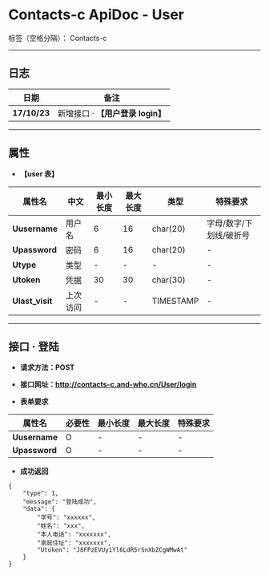 ﻿# Contacts-c ApiDoc - User

标签（空格分隔）： Contacts-c

---

## **日志**

| 日期         | 备注  
| ------------ | ------
| **17/10/23** | 新增接口 · **【用户登录 login】**


---

## **属性**

- **【user 表】**

| 属性名        | 中文   | 最小长度 | 最大长度 | 类型      | 特殊要求
| ------------- | ------ | -------- | -------- | --------- | --------
| **Uusername** | 用户名 | 6        | 16       | char(20)  | 字母/数字/下划线/破折号
| **Upassword** | 密码   | 6        | 16       | char(20)  | -                     
| **Utype**     | 类型   | -        | -        | -         | - 
| **Utoken**    | 凭据   | 30       | 30       | char(30)  | -
| **Ulast_visit**| 上次访问 | -     | -        | TIMESTAMP | - 

---

## **接口 · 登陆**

- **请求方法：POST**
- **接口网址：http://contacts-c.and-who.cn/User/login**

- **表单要求**

| 属性名        | 必要性 | 最小长度 | 最大长度 | 特殊要求
| ------------- | ------ | -------- | -------- | --------
| **Uusername** | O      | -        | -        | - 
| **Upassword** | O      | -        | -        | -


- **成功返回**

```
{
	"type": 1,
	"message": "登陆成功",
	"data": {
		"学号": "xxxxxx",
		"姓名": "xxx",
		"本人电话": "xxxxxxx",
		"家庭住址": "xxxxxxx",
		"Utoken": "J8FPzEVUyiYl6LdR5rSnXbZCgWMwAt"
	}
}
```

